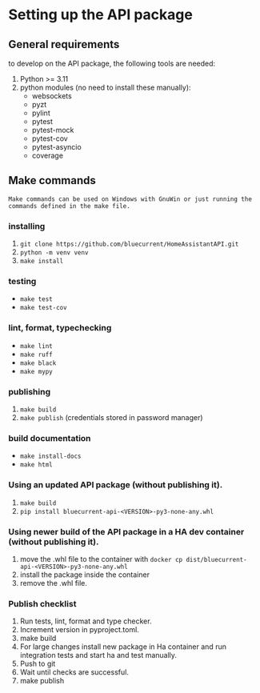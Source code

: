 # Setting up the API package

## General requirements

to develop on the API package, the following tools are needed:

1. Python >= 3.11
2. python modules (no need to install these manually):
   - websockets
   - pyzt
   - pylint
   - pytest
   - pytest-mock
   - pytest-cov
   - pytest-asyncio
   - coverage

## Make commands

```{note}
Make commands can be used on Windows with GnuWin or just running the commands defined in the make file.
```

### installing

1. `git clone https://github.com/bluecurrent/HomeAssistantAPI.git`
2. `python -m venv venv`
3. `make install`

### testing

- `make test`
- `make test-cov`

### lint, format, typechecking
- `make lint`
- `make ruff`
- `make black`
- `make mypy`

### publishing

1. `make build`
2. `make publish` (credentials stored in password manager)

### build documentation

- `make install-docs`
- `make html`

### Using an updated API package (without publishing it).

1. `make build`
2. `pip install bluecurrent-api-<VERSION>-py3-none-any.whl`

### Using newer build of the API package in a HA dev container (without publishing it).

1. move the .whl file to the container with `docker cp dist/bluecurrent-api-<VERSION>-py3-none-any.whl`
2. install the package inside the container
3. remove the .whl file.

### Publish checklist
1. Run tests, lint, format and type checker.
2. Increment version in pyproject.toml.
3. make build
4. For large changes install new package in Ha container and run integration tests and start ha and test manually.
5. Push to git
6. Wait until checks are successful.
7. make publish



